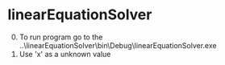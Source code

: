 # linearEquationSolver
0. To run program go to the ..\linearEquationSolver\bin\Debug\linearEquationSolver.exe
1. Use 'x' as a unknown value
